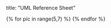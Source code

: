 <frontmatter>
title: "UML Reference Sheet"
</frontmatter>

<div id="main">

{% for pic in range(5,7) %}
<pic src="images/uml/Slide{{ pic }}.png" width="1080"/>
{% endfor %}
</div>
